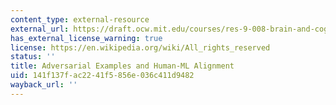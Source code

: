 ```yaml
---
content_type: external-resource
external_url: https://draft.ocw.mit.edu/courses/res-9-008-brain-and-cognitive-sciences-computational-tutorials/pages/adversarial-examples-and-human-ml-alignment/
has_external_license_warning: true
license: https://en.wikipedia.org/wiki/All_rights_reserved
status: ''
title: Adversarial Examples and Human-ML Alignment
uid: 141f137f-ac22-41f5-856e-036c411d9482
wayback_url: ''
---
```

